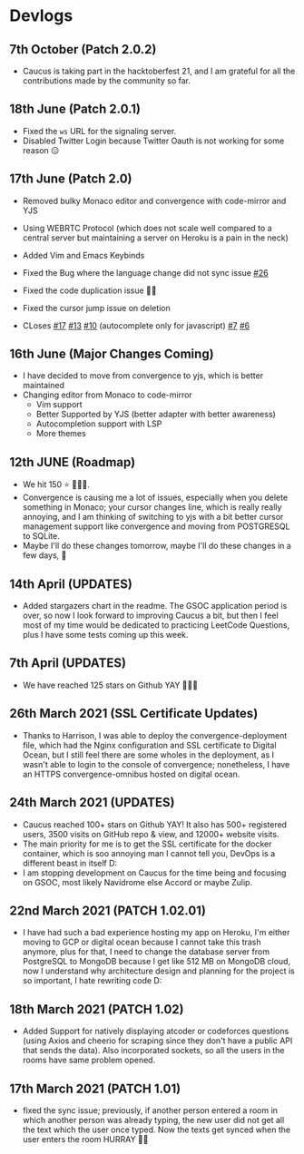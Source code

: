 # Devlogs

## 7th October (Patch 2.0.2)

- Caucus is taking part in the hacktoberfest 21, and I am grateful for all the contributions made by the community so far.

## 18th June (Patch 2.0.1)

- Fixed the `ws` URL for the signaling server.
- Disabled Twitter Login because Twitter Oauth is not working for some reason 😑


## 17th June (Patch 2.0)

- Removed bulky Monaco editor and convergence with code-mirror and YJS
- Using WEBRTC Protocol (which does not scale well compared to a central server but maintaining a server on Heroku is a pain in the neck)
- Added Vim and Emacs Keybinds
- Fixed the Bug where the language change did not sync issue [#26](https://github.com/Rishabh-malhotraa/caucus/issues/26)
- Fixed the code duplication issue 🥳🎉
- Fixed the cursor jump issue on deletion

- CLoses [#17](https://github.com/Rishabh-malhotraa/caucus/issues/17) [#13](https://github.com/Rishabh-malhotraa/caucus/issues/13) [#10](https://github.com/Rishabh-malhotraa/caucus/issues/10) (autocomplete only for javascript) [#7](https://github.com/Rishabh-malhotraa/caucus/issues/7) [#6](https://github.com/Rishabh-malhotraa/caucus/issues/6)

## 16th June (Major Changes Coming)

- I have decided to move from convergence to yjs, which is better maintained
- Changing editor from Monaco to code-mirror
  - Vim support
  - Better Supported by YJS (better adapter with better awareness)
  - Autocompletion support with LSP
  - More themes

## 12th JUNE (Roadmap)

- We hit 150 ⭐ 🥳🥳🎉.
- Convergence is causing me a lot of issues, especially when you delete something in Monaco; your cursor changes line, which is really really annoying, and I am thinking of switching to yjs with a bit better cursor management support like convergence and moving from POSTGRESQL to SQLite.
- Maybe I'll do these changes tomorrow, maybe I'll do these changes in a few days, 🤞

## 14th April (UPDATES)

- Added stargazers chart in the readme. The GSOC application period is over, so now I look forward to improving Caucus a bit, but then I feel most of my time would be dedicated to practicing LeetCode Questions, plus I have some tests coming up this week.

## 7th April (UPDATES)

- We have reached 125 stars on Github YAY 🎉️🎉️🎉️

## 26th March 2021 (SSL Certificate Updates)

- Thanks to Harrison, I was able to deploy the convergence-deployment file, which had the Nginx configuration and SSL certificate to Digital Ocean, but I still feel there are some wholes in the deployment, as I wasn't able to login to the console of convergence; nonetheless, I have an HTTPS convergence-omnibus hosted on digital ocean.

## 24th March 2021 (UPDATES)

- Caucus reached 100+ stars on Github YAY! It also has 500+ registered users, 3500 visits on GitHub repo & view, and 12000+ website visits.
- The main priority for me is to get the SSL certificate for the docker container, which is soo annoying man I cannot tell you, DevOps is a different beast in itself D:
- I am stopping development on Caucus for the time being and focusing on GSOC, most likely Navidrome else Accord or maybe Zulip.

## 22nd March 2021 (PATCH 1.02.01)

- I have had such a bad experience hosting my app on Heroku, I'm either moving to GCP or digital ocean because I cannot take this trash anymore, plus for that, I need to change the database server from PostgreSQL to MongoDB because I get like 512 MB on MongoDB cloud, now I understand why architecture design and planning for the project is so important, I hate rewriting code D:

## 18th March 2021 (PATCH 1.02)

- Added Support for natively displaying atcoder or codeforces questions (using Axios and cheerio for scraping since they don't have a public API that sends the data). Also incorporated sockets, so all the users in the rooms have same problem opened.

## 17th March 2021 (PATCH 1.01)

- fixed the sync issue; previously, if another person entered a room in which another person was already typing, the new user did not get all the text which the user once typed. Now the texts get synced when the user enters the room HURRAY 🎉🥳
